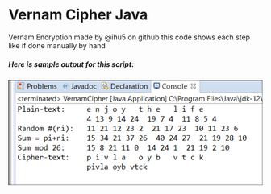# Vernam Cipher Java
Vernam Encryption made by @ihu5 on github
this code shows each step like if done manually by hand

##### Here is sample output for this script:
![output](vernam_Cipher.png)
